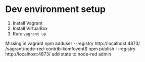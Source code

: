 # Dev environment setup
1. Install Vagrant
2. Install VirtualBox
3. Run: `vagrant up`



Missing in vagrant
npm adduser --registry http://localhost:4873/
/vagrant/node-red-contrib-komfovent$ npm publish --registry http://localhost:4873/
add state to node-red admin